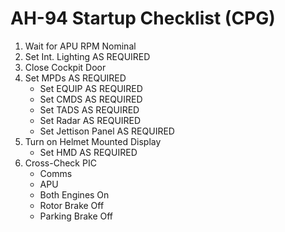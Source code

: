 # AH-94 Startup Checklist (CPG)

1. Wait for APU RPM Nominal
2. Set Int. Lighting AS REQUIRED
3. Close Cockpit Door
4. Set MPDs AS REQUIRED
   - Set EQUIP AS REQUIRED
   - Set CMDS AS REQUIRED
   - Set TADS AS REQUIRED
   - Set Radar AS REQUIRED
   - Set Jettison Panel AS REQUIRED
5. Turn on Helmet Mounted Display
   - Set HMD AS REQUIRED
6. Cross-Check PIC
   - Comms
   - APU
   - Both Engines On
   - Rotor Brake Off
   - Parking Brake Off
